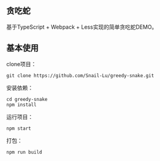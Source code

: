 ## 贪吃蛇

基于TypeScript + Webpack + Less实现的简单贪吃蛇DEMO。

## 基本使用

clone项目：  
```
git clone https://github.com/Snail-Lu/greedy-snake.git
```
安装依赖： 
```
cd greedy-snake
npm install 
```

运行项目：
```
npm start
```

打包：
```
npm run build
```